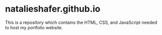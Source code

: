 # natalieshafer.github.io
This is a repository which contains the HTML, CSS, and JavaScript needed to host my portfolio website.
